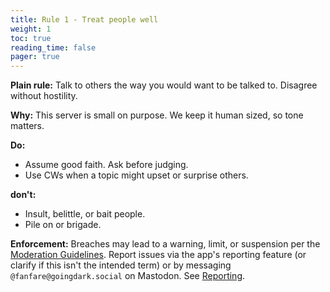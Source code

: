 ```yaml
---
title: Rule 1 - Treat people well
weight: 1
toc: true
reading_time: false
pager: true
---
```


**Plain rule:** Talk to others the way you would want to be talked to. Disagree without hostility.

**Why:** This server is small on purpose. We keep it human sized, so tone matters.

**Do:**
- Assume good faith. Ask before judging.
- Use CWs when a topic might upset or surprise others.

**don't:**
- Insult, belittle, or bait people.
- Pile on or brigade.

**Enforcement:** Breaches may lead to a warning, limit, or suspension per the [Moderation Guidelines](/docs/policies/moderation-guidelines/). Report issues via the app's reporting feature (or clarify if this isn't the intended term) or by messaging `@fanfare@goingdark.social` on Mastodon. See [Reporting](/docs/user/reporting/).
